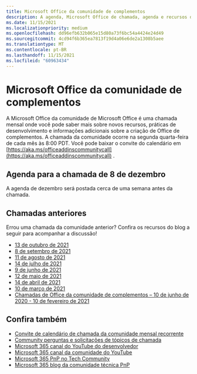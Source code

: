 ```yaml
---
title: Microsoft Office da comunidade de complementos
description: A agenda, Microsoft Office de chamada, agenda e recursos da comunidade de complementos mensalmente.
ms.date: 11/15/2021
ms.localizationpriority: medium
ms.openlocfilehash: dd96efb632b065e15d80a73f6bc54a4424e24d49
ms.sourcegitcommit: 4cd94f6b365ea7813f19d4a06e6de2a1308b5aee
ms.translationtype: MT
ms.contentlocale: pt-BR
ms.lasthandoff: 11/15/2021
ms.locfileid: "60963434"
---
```

# <a name="microsoft-office-add-ins-community-call"></a>Microsoft Office da comunidade de complementos

A Microsoft Office da comunidade de Microsoft Office é uma chamada mensal onde você pode saber mais sobre novos recursos, práticas de desenvolvimento e informações adicionais sobre a criação de Office de complementos. A chamada da comunidade ocorre na segunda quarta-feira de cada mês às 8:00 PDT. Você pode baixar o convite do calendário em [https://aka.ms/officeaddinscommunitycall](https://aka.ms/officeaddinscommunitycall) .

## <a name="agenda-for-december-8th-call"></a>Agenda para a chamada de 8 de dezembro

A agenda de dezembro será postada cerca de uma semana antes da chamada.

## <a name="previous-calls"></a>Chamadas anteriores

Errou uma chamada da comunidade anterior? Confira os recursos do blog a seguir para acompanhar a discussão!

- [13 de outubro de 2021](https://techcommunity.microsoft.com/t5/microsoft-365-pnp-blog/office-add-ins-community-call-october-13-2021/ba-p/2867151)
- [8 de setembro de 2021](https://techcommunity.microsoft.com/t5/microsoft-365-pnp-blog/office-add-ins-community-call-september-8-2021/ba-p/2747100)
- [11 de agosto de 2021](https://techcommunity.microsoft.com/t5/microsoft-365-pnp-blog/office-add-ins-community-call-august-2021/ba-p/2661372)
- [14 de julho de 2021](https://techcommunity.microsoft.com/t5/microsoft-365-pnp-blog/office-add-ins-community-call-july-2021/ba-p/2573384)
- [9 de junho de 2021](https://techcommunity.microsoft.com/t5/microsoft-365-pnp-blog/office-add-ins-community-call-june-2021/ba-p/2446156)
- [12 de maio de 2021](https://techcommunity.microsoft.com/t5/microsoft-365-pnp-blog/office-add-ins-community-call-may-2021/ba-p/2369804)
- [14 de abril de 2021](https://techcommunity.microsoft.com/t5/microsoft-365-pnp-blog/office-add-ins-community-call-april-14-2021/ba-p/2318886)
- [10 de março de 2021](https://techcommunity.microsoft.com/t5/microsoft-365-pnp-blog/office-add-ins-community-call-march-10-2021/ba-p/2205369)
- [Chamadas de Office da comunidade de complementos – 10 de junho de 2020 - 10 de fevereiro de 2021](https://cdn.graph.office.net/prod/office/Office-Add-ins-Community-Call-Archive.pdf)

## <a name="see-also"></a>Confira também

- [Convite de calendário de chamada da comunidade mensal recorrente](https://aka.ms/officeaddinscommunitycall)
- [Community perguntas e solicitações de tópicos de chamada](https://aka.ms/officeaddinsform)
- [Microsoft 365 canal do YouTube do desenvolvedor](https://aka.ms/m365devyoutube)
- [Microsoft 365 canal da comunidade do YouTube](https://aka.ms/m365pnp/videos )
- [Microsoft 365 PnP no Tech Community](https://aka.ms/m365pnp/community)
- [Microsoft 365 blog da comunidade técnica PnP](https://aka.ms/m365pnp/community/blog)
